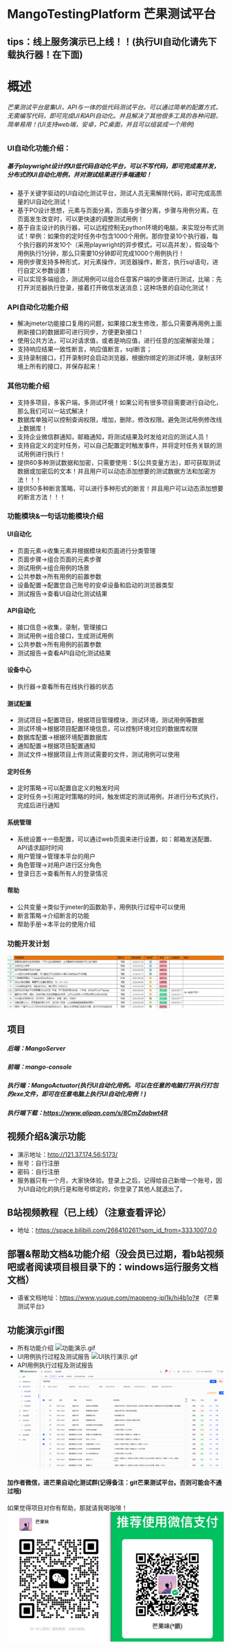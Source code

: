 # MangoTestingPlatform  芒果测试平台
## tips：线上服务演示已上线！！(执行UI自动化请先下载执行器！在下面)
# 概述
###### 芒果测试平台是集UI，API与一体的低代码测试平台。可以通过简单的配置方式，无需编写代码，即可完成UI和API自动化。并且解决了其他很多工具的各种问题，简单易用！(UI支持web端，安卓，PC桌面，并且可以组装成一个用例)

### UI自动化功能介绍：
##### 基于playwright设计的UI低代码自动化平台，可以不写代码，即可完成高并发，分布式的UI自动化用例，并对测试结果进行多端通知！
* 基于关键字驱动的UI自动化测试平台，测试人员无需解除代码，即可完成高质量的UI自动化测试！
* 基于PO设计思想，元素与页面分离，页面与步骤分离，步骤与用例分离，在页面发生改变时，可以更快速的调整测试用例！
* 基于自主设计的执行器，可以远程控制无python环境的电脑，来实现分布式测试！举例：如果你的定时任务中包含1000个用例，那你登录10个执行器，每个执行器的并发10个（采用playwright的异步模式，可以高并发），假设每个用例执行1分钟，那么只需要10分钟即可完成1000个用例执行！
* 用例步骤支持多种形式，对元素操作，浏览器操作，断言，执行sql语句，进行自定义参数设置！
* 可以实现多端组合，测试用例可以组合任意客户端的步骤进行测试，比喻：先打开浏览器执行登录，接着打开微信发送消息；这种场景的自动化测试！

### API自动化功能介绍
* 解决jmeter功能接口复用的问题，如果接口发生修改，那么只需要再用例上面刷新接口的数据即可进行同步，方便更新接口！
* 使用公共方法，可以对请求值，或者是响应值，进行任意的加密解密处理；
* 支持响应结果一致性断言，响应值断言，sql断言；
* 支持录制接口，打开录制时会启动浏览器，根据你绑定的测试环境，录制该环境上所有的接口，并保存起来！

### 其他功能介绍
* 支持多项目，多客户端，多测试环境！如果公司有很多项目需要进行自动化，那么我们可以一站式解决！
* 数据库单独可以控制查询权限，增加，删除，修改权限。避免测试用例修改线上数据库！
* 支持企业微信群通知，邮箱通知，将测试结果及时发给对应的测试人员！
* 支持自定义的定时任务，可以自己配置定时触发事件，并将定时任务关联的测试用例进行执行！
* 提供60多种测试数据和加密，只需要使用：${公共变量方法}，即可获取测试数据或加密后的文本！并且用户可以动态添加想要的测试数据方法和加密方法！！！
* 提供50多种断言策略，可以进行多种形式的断言！并且用户可以动态添加想要的断言方法！！！

### 功能模块&一句话功能模块介绍
#### UI自动化
* 页面元素->收集元素并根据模块和页面进行分类管理
* 页面步骤->组合页面的元素步骤
* 测试用例->组合用例的场景
* 公共参数->所有用例的前置参数
* 设备配置->配置您自己账号的安卓设备和启动的浏览器类型
* 测试报告->查看UI自动化测试结果
#### API自动化
* 接口信息->收集，录制，管理接口
* 测试用例->组合接口，生成测试用例
* 公共参数->所有用例的前置参数
* 测试报告->查看API自动化测试结果
#### 设备中心
* 执行器->查看所有在线执行器的状态
#### 测试配置
* 测试项目->配置项目，根据项目管理模块，测试环境，测试用例等数据
* 测试环境->根据项目配置环境信息，可以控制环境对应的数据库权限
* 数据库配置->根据环境配置数据库
* 通知配置->根据项目配置通知
* 测试文件->根据项目上传测试需要的文件，测试用例可以使用
#### 定时任务
* 定时策略->可以配置自定义的触发时间
* 定时任务->引用定时策略的时间，触发绑定的测试用例，并进行分布式执行，完成后进行通知
#### 系统管理
* 系统设置->一些配置，可以通过web页面来进行设置，如：邮箱发送配置、API请求超时时间
* 用户管理->管理本平台的用户
* 角色管理->对用户进行区分角色
* 登录日志->查看所有人的登录情况
#### 帮助
* 公共变量->类似于jmeter的函数助手，用例执行过程中可以使用
* 断言策略->介绍断言的功能
* 帮助手册->本平台的使用介绍

### 功能开发计划
![功能开发计划.jpg](功能开发计划.jpg)

## 项目
##### 后端：MangoServer
##### 前端：mango-console
##### 执行端：MangoActuator(执行UI自动化用例。可以在任意的电脑打开执行打包的exe文件，即可在任意电脑上执行UI自动化用例！)
##### 执行端下载：https://www.alipan.com/s/8CmZdabwt4R

## 视频介绍&演示功能
* 演示地址：http://121.37.174.56:5173/
* 账号：自行注册
* 密码：自行注册
* 服务器只有一个月，大家快体验。登录上之后，记得给自己新增一个账号，因为UI自动化的执行是和账号绑定的，你登录了其他人就退出了。
## B站视频教程（已上线）（注意查看评论）
* 地址：https://space.bilibili.com/266410261?spm_id_from=333.1007.0.0
## 部署&帮助文档&功能介绍（没会员已过期，看b站视频吧或者阅读项目根目录下的：windows运行服务文档文档）
* 语雀文档地址：https://www.yuque.com/maopeng-ipl1k/hi4b1o?# 《芒果测试平台》

## 功能演示gif图
* 所有功能介绍
![功能演示.gif](功能演示.gif)
* UI用例执行过程及测试报告
![UI执行演示.gif](UI执行演示.gif)
* API用例执行过程及测试报告
![API执行演示.gif](API执行演示.gif)
#### 加作者微信，进芒果自动化测试群(记得备注：git芒果测试平台。否则可能会不通过哦)
如果觉得项目对你有帮助，那就请我喝咖啡！
![微信.jpg](微信.jpg)
